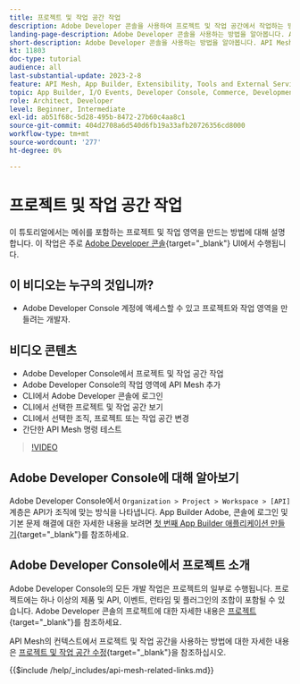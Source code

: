 ```yaml
---
title: 프로젝트 및 작업 공간 작업
description: Adobe Developer 콘솔을 사용하여 프로젝트 및 작업 공간에서 작업하는 방법을 알아봅니다.
landing-page-description: Adobe Developer 콘솔을 사용하는 방법을 알아봅니다. API Mesh에서 사용할 프로젝트 및 작업 공간에 대해 알아봅니다.
short-description: Adobe Developer 콘솔을 사용하는 방법을 알아봅니다. API Mesh에서 사용할 프로젝트 및 작업 공간에 대해 알아봅니다.
kt: 11803
doc-type: tutorial
audience: all
last-substantial-update: 2023-2-8
feature: API Mesh, App Builder, Extensibility, Tools and External Services, Backend Development
topic: App Builder, I/O Events, Developer Console, Commerce, Development, Integrations
role: Architect, Developer
level: Beginner, Intermediate
exl-id: ab51f68c-5d28-495b-8472-27b60c4aa8c1
source-git-commit: 404d2708a6d540d6fb19a33afb20726356cd8000
workflow-type: tm+mt
source-wordcount: '277'
ht-degree: 0%

---
```


# 프로젝트 및 작업 공간 작업

이 튜토리얼에서는 메쉬를 포함하는 프로젝트 및 작업 영역을 만드는 방법에 대해 설명합니다. 이 작업은 주로 [Adobe Developer 콘솔](https://developer.adobe.com/console){target="_blank"} UI에서 수행됩니다.

## 이 비디오는 누구의 것입니까?

* Adobe Developer Console 계정에 액세스할 수 있고 프로젝트와 작업 영역을 만들려는 개발자.

## 비디오 콘텐츠

* Adobe Developer Console에서 프로젝트 및 작업 공간 작업
* Adobe Developer Console의 작업 영역에 API Mesh 추가
* CLI에서 Adobe Developer 콘솔에 로그인
* CLI에서 선택한 프로젝트 및 작업 공간 보기
* CLI에서 선택한 조직, 프로젝트 또는 작업 공간 변경
* 간단한 API Mesh 명령 테스트

>[!VIDEO](https://video.tv.adobe.com/v/3419741?quality=12&learn=on&captions=kor)

## Adobe Developer Console에 대해 알아보기

Adobe Developer Console에서 `Organization > Project > Workspace > [API]` 계층은 API가 조직에 맞는 방식을 나타냅니다. App Builder Adobe, 콘솔에 로그인 및 기본 문제 해결에 대한 자세한 내용을 보려면 [첫 번째 App Builder 애플리케이션 만들기](https://developer.adobe.com/app-builder/docs/getting_started/first_app/){target="_blank"}를 참조하세요.

## Adobe Developer Console에서 프로젝트 소개

Adobe Developer Console의 모든 개발 작업은 프로젝트의 일부로 수행됩니다. 프로젝트에는 하나 이상의 제품 및 API, 이벤트, 런타임 및 플러그인의 조합이 포함될 수 있습니다. Adobe Developer 콘솔의 프로젝트에 대한 자세한 내용은 [프로젝트](https://developer.adobe.com/developer-console/docs/guides/projects/){target="_blank"}를 참조하세요.

API Mesh의 컨텍스트에서 프로젝트 및 작업 공간을 사용하는 방법에 대한 자세한 내용은 [프로젝트 및 작업 공간 수정](https://developer.adobe.com/graphql-mesh-gateway/gateway/create-mesh/#modify-projects-and-workspaces){target="_blank"}을 참조하십시오.

{{$include /help/_includes/api-mesh-related-links.md}}
